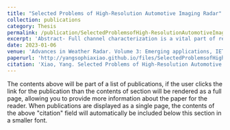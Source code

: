 ```yaml
---
title: "Selected Problems of High-Resolution Automotive Imaging Radar"
collection: publications
category: Thesis
permalink: /publication/SelectedProblemsofHigh-ResolutionAutomotiveImagingRadar
excerpt: 'Abstract- Full channel characterization is a vital part of research before launching new sensors for any applications. The requirement for higher image resolution close to the optical sensors while able to operate in all-weather and light conditions as well as being compact in size and light weight grows an interest for sub-THz automotive sensors. The basic step for channel characterization for outdoor application is described in this chapter. The channel characterization for sub-THz automotive radars is conducted alongside the current automotive radar frequency to provide meaningful understanding of benefit and drawbacks of increasing the frequency of operation to sub-THz region. The experimental and analytical studies in this chapter had been made with the main goal to demonstrate the feasibility of sub-THz sensing for outdoor application, in particular for automotive sensing. It has been shown that for all components of the propagation channel, the attenuation is within the acceptable range and there is no anticipated showstopper which would prevent development of sub-THz automotive sensors for future demands.'
date: 2023-01-06
venue: 'Advances in Weather Radar. Volume 3: Emerging applications, IET'
paperurl: 'http://yangsophiaxiao.github.io/files/SelectedProblemsofHigh-ResolutionAutomotiveImagingRadar.pdf'
citation: 'Xiao, Yang. Selected Problems of High-Resolution Automotive Imaging Radar. Diss. University of Birmingham, 2023.'
---
```


The contents above will be part of a list of publications, if the user clicks the link for the publication than the contents of section will be rendered as a full page, allowing you to provide more information about the paper for the reader. When publications are displayed as a single page, the contents of the above "citation" field will automatically be included below this section in a smaller font.
